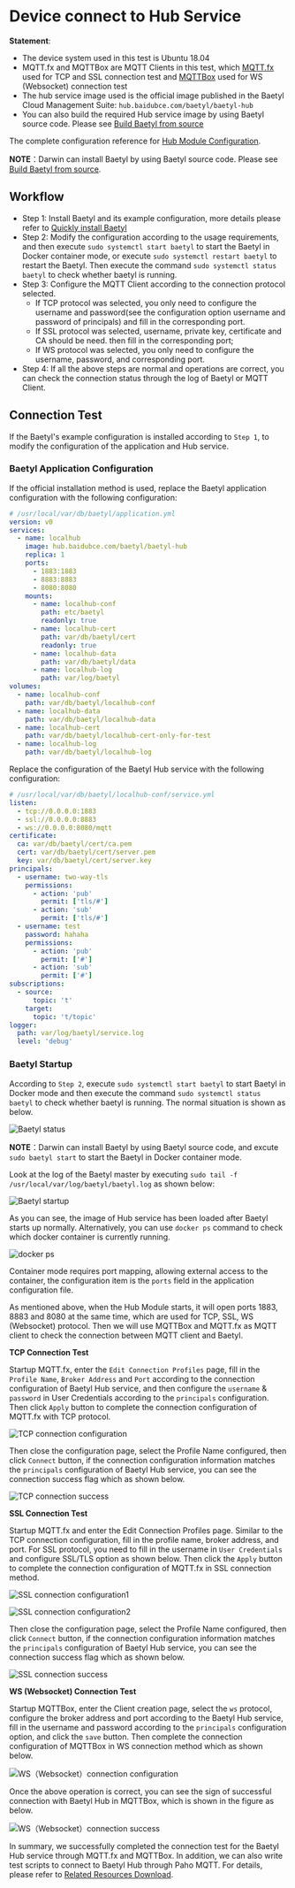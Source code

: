 # Device connect to Hub Service

**Statement**:

- The device system used in this test is Ubuntu 18.04
- MQTT.fx and MQTTBox are MQTT Clients in this test, which [MQTT.fx](../Resources.html#mqtt-fx-download) used for TCP and SSL connection test and [MQTTBox](../Resources.html#mqttbox-download) used for WS (Websocket) connection test
- The hub service image used is the official image published in the Baetyl Cloud Management Suite: `hub.baidubce.com/baetyl/baetyl-hub`
- You can also build the required Hub service image by using Baetyl source code. Please see [Build Baetyl from source](../install/Build-from-Source.md)

The complete configuration reference for [Hub Module Configuration](Config-interpretation.html#baetyl-hub).

**NOTE**：Darwin can install Baetyl by using Baetyl source code. Please see [Build Baetyl from source](../install/Build-from-Source.md).

## Workflow

- Step 1: Install Baetyl and its example configuration, more details please refer to [Quickly install Baetyl](../install/Quick-Install.md)
- Step 2: Modify the configuration according to the usage requirements, and then execute `sudo systemctl start baetyl` to start the Baetyl in Docker container mode, or execute `sudo systemctl restart baetyl` to restart the Baetyl. Then execute the command `sudo systemctl status baetyl` to check whether baetyl is running.
- Step 3: Configure the MQTT Client according to the connection protocol selected.
  - If TCP protocol was selected, you only need to configure the username and password(see the configuration option username and password of principals) and fill in the corresponding port.
  - If SSL protocol was selected, username, private key, certificate and CA should be need. then fill in the corresponding port;
  - If WS protocol was selected, you only need to configure the username, password, and corresponding port.
- Step 4: If all the above steps are normal and operations are correct, you can check the connection status through the log of Baetyl or MQTT Client.

## Connection Test

If the Baetyl's example configuration is installed according to `Step 1`, to modify the configuration of the application and Hub service.

### Baetyl Application Configuration

If the official installation method is used, replace the Baetyl application configuration with the following configuration:

```yaml
# /usr/local/var/db/baetyl/application.yml
version: v0
services:
  - name: localhub
    image: hub.baidubce.com/baetyl/baetyl-hub
    replica: 1
    ports:
      - 1883:1883
      - 8883:8883
      - 8080:8080
    mounts:
      - name: localhub-conf
        path: etc/baetyl
        readonly: true
      - name: localhub-cert
        path: var/db/baetyl/cert
        readonly: true
      - name: localhub-data
        path: var/db/baetyl/data
      - name: localhub-log
        path: var/log/baetyl
volumes:
  - name: localhub-conf
    path: var/db/baetyl/localhub-conf
  - name: localhub-data
    path: var/db/baetyl/localhub-data
  - name: localhub-cert
    path: var/db/baetyl/localhub-cert-only-for-test
  - name: localhub-log
    path: var/db/baetyl/localhub-log
```

Replace the configuration of the Baetyl Hub service with the following configuration:

```yaml
# /usr/local/var/db/baetyl/localhub-conf/service.yml
listen:
  - tcp://0.0.0.0:1883
  - ssl://0.0.0.0:8883
  - ws://0.0.0.0:8080/mqtt
certificate:
  ca: var/db/baetyl/cert/ca.pem
  cert: var/db/baetyl/cert/server.pem
  key: var/db/baetyl/cert/server.key
principals:
  - username: two-way-tls
    permissions:
      - action: 'pub'
        permit: ['tls/#']
      - action: 'sub'
        permit: ['tls/#']
  - username: test
    password: hahaha
    permissions:
      - action: 'pub'
        permit: ['#']
      - action: 'sub'
        permit: ['#']
subscriptions:
  - source:
      topic: 't'
    target:
      topic: 't/topic'
logger:
  path: var/log/baetyl/service.log
  level: 'debug'
```

### Baetyl Startup

According to `Step 2`, execute `sudo systemctl start baetyl` to start Baetyl in Docker mode and then execute the command `sudo systemctl status baetyl` to check whether baetyl is running. The normal situation is shown as below.

![Baetyl status](../images/install/systemctl-status.png)

**NOTE**：Darwin can install Baetyl by using Baetyl source code, and excute `sudo baetyl start` to start the Baetyl in Docker container mode.

Look at the log of the Baetyl master by executing `sudo tail -f /usr/local/var/log/baetyl/baetyl.log` as shown below:

![Baetyl startup](../images/guides/connect/master-start-log.png)

As you can see, the image of Hub service has been loaded after Baetyl starts up normally. Alternatively, you can use `docker ps` command to check which docker container is currently running.

![docker ps](../images/guides/connect/docker-ps.png)

Container mode requires port mapping, allowing external access to the container, the configuration item is the `ports` field in the application configuration file.

As mentioned above, when the Hub Module starts, it will open ports 1883, 8883 and 8080 at the same time, which are used for TCP, SSL, WS (Websocket) protocol. Then we will use MQTTBox and MQTT.fx as MQTT client to check the connection between MQTT client and Baetyl.

**TCP Connection Test**

Startup MQTT.fx, enter the `Edit Connection Profiles` page, fill in the `Profile Name`, `Broker Address` and `Port` according to the connection configuration of Baetyl Hub service, and then configure the `username` & `password` in User Credentials according to the `principals` configuration. Then click `Apply` button to complete the connection configuration of MQTT.fx with TCP protocol.

![TCP connection configuration](../images/guides/connect/mqttbox-tcp-connect-config.png)

Then close the configuration page, select the Profile Name configured, then click `Connect` button, if the connection configuration information matches the `principals` configuration of Baetyl Hub service, you can see the connection success flag which as shown below.

![TCP connection success](../images/guides/connect/mqttbox-tcp-connect-success.png)

**SSL Connection Test**

Startup MQTT.fx and enter the Edit Connection Profiles page. Similar to the TCP connection configuration, fill in the profile name, broker address, and port. For SSL protocol, you need to fill in the username in `User Credentials` and configure SSL/TLS option as shown below. Then click the `Apply` button to complete the connection configuration of MQTT.fx in SSL connection method.

![SSL connection configuration1](../images/guides/connect/mqttbox-ssl-connect-config1.png)

![SSL connection configuration2](../images/guides/connect/mqttbox-ssl-connect-config2.png)

Then close the configuration page, select the Profile Name configured, then click `Connect` button, if the connection configuration information matches the `principals` configuration of Baetyl Hub service, you can see the connection success flag which as shown below.

![SSL connection success](../images/guides/connect/mqttbox-ssl-connect-success.png)

**WS (Websocket) Connection Test**

Startup MQTTBox, enter the Client creation page, select the `ws` protocol, configure the broker address and port according to the Baetyl Hub service, fill in the username and password according to the `principals` configuration option, and click the `save` button. Then complete the connection configuration of MQTTBox in WS connection method which as shown below.

![WS（Websocket）connection configuration](../images/guides/connect/mqttbox-ws-connect-config.png)

Once the above operation is correct, you can see the sign of successful connection with Baetyl Hub in MQTTBox, which is shown in the figure as below.

![WS（Websocket）connection success](../images/guides/connect/mqttbox-ws-connect-success.png)

In summary, we successfully completed the connection test for the Baetyl Hub service through MQTT.fx and MQTTBox. In addition, we can also write test scripts to connect to Baetyl Hub through Paho MQTT. For details, please refer to [Related Resources Download](../Resources.html#paho-mqtt-client-sdk).
